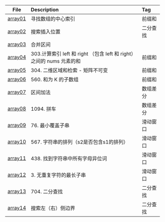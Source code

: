 | File | Description | Tag |
| :----:| :---- | :---- |
| [array01](./array01.py) | 寻找数组的中心索引 | 前缀和 |
| [array02](./array02.py) | 搜索插入位置 | 二分查找 |
| [array03](./array03.py) | 合并区间 |  |
| [array04](./array04.py) | 303.计算索引 left 和 right （包含 left 和 right）之间的 nums 元素的和 | 前缀和 |
| [array05](./array05.py) | 304. 二维区域和检索 - 矩阵不可变 | 前缀和 |
| [array06](./array06.py) | 560. 和为 K 的子数组 | 前缀和 |
| [array07](./array07.py) | 区间加法 | 数组差分 |
| [array08](./array08.py) | 1094. 拼车 | 数组差分 |
| [array09](./array09.py) | 76. 最小覆盖子串 | 滑动窗口 |
| [array10](./array10.py) | 567. 字符串的排列（s2是否包含s1的排列） | 滑动窗口 |
| [array11](./array11.py) | 438. 找到字符串中所有字母异位词 | 滑动窗口 |
| [array12](./array12.py) | 3. 无重复字符的最长子串 | 滑动窗口 |
| [array13](./array13.py) | 704. 二分查找 | 二分查找 |
| [array14](./array14.py) | 搜索左（右）侧边界 | 二分查找 |




